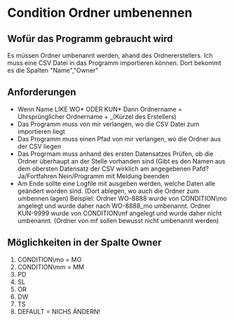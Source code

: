 # Condition Ordner umbenennen

## Wofür das Programm gebraucht wird
Es müssen Ordner umbenannt werden, ahand des Ordnererstellers.
Ich muss eine CSV Datei in das Programm importieren können. Dort bekommt es die Spalten "Name","Owner"


## Anforderungen
* Wenn Name LIKE WO* ODER KUN* Dann Ordnername = Uhrsprünglicher Ordnername + _(Kürzel des Erstellers)
* Das Programm muss von mir verlangen, wo die CSV Datei zum importieren liegt
* Das Programm muss einen Pfad von mir verlangen, wo die Ordner aus der CSV liegen
* Das Progrmam muss anhand des ersten Datensatzes Prüfen, ob die Ordner überhaupt an der Stelle vorhanden sind (Gibt es den Namen aus dem obersten Datensatz der CSV wirklich am angegebenen Pafd? Ja/Fortfahren Nein/Programm mit Meldung beenden
* Am Ende sollte eine Logfile mit ausgeben werden, welche Daten alle geändert worden sind. (Dort ablegen, wo auch die Ordner zum umbennen lagen)
Beispiel: 
Ordner WO-8888 wurde von CONDITION\mo angelegt und wurde daher nach WO-8888_mo umbenannt.
Ordner KUN-9999 wurde von CONDITION\mf angelegt und wurde daher nicht umbenannt. (Ordner von mf sollen bewusst nicht umbenannt werden)

## Möglichkeiten in der Spalte Owner
1. CONDITION\mo =   MO
2. CONDITION\mm =   MM
3. PD
4. SL
5. OR
6. DW
7. TS
8. DEFAULT = NICHS ÄNDERN!
